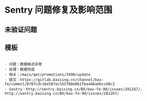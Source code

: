 # Sentry 问题修复及影响范围

## 未验证问题

## 模板

```template

- 问题：数据格式异常
- 处理：数据兜底
- 相关：/main/qwt/promotions/3490/update
- 提交：https://gitlab.baixing.cn/channel/bax-fe/commit/0707cdc16e587ec555780e0b1fba446ab6cc40c2
- Sentry：http://sentry.baixing.cn/BX/bax-fe-90/issues/281267/、http://sentry.baixing.cn/BX/bax-fe-90/issues/281267/

```
